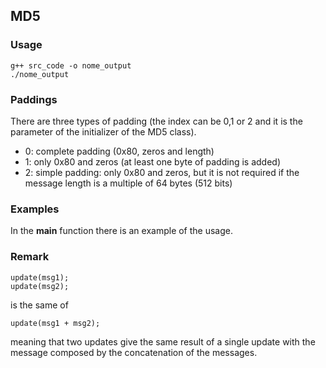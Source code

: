 ## MD5
### Usage
```
g++ src_code -o nome_output
./nome_output
```


### Paddings
There are three types of padding (the index can be 0,1 or 2 and it is the parameter of the initializer of the MD5 class).
- 0: complete padding (0x80, zeros and length)
- 1: only 0x80 and zeros (at least one byte of padding is added)
- 2: simple padding: only 0x80 and zeros, but it is not required if the message length is a multiple of 64 bytes (512 bits)

### Examples
In the **main** function there is an example of the usage. 

### Remark
```
update(msg1);
update(msg2);
```
is the same of 

```
update(msg1 + msg2);
```

meaning that two updates give the same result of a single update with the message composed by the concatenation of the messages.
